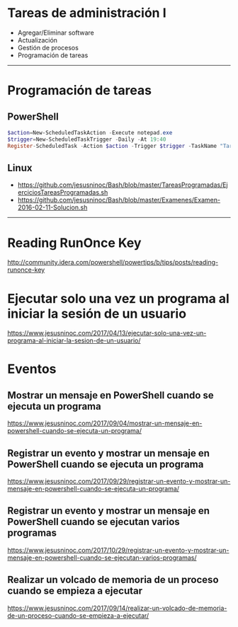 # Tareas de administración I
- Agregar/Eliminar software
- Actualización
- Gestión de procesos
- Programación de tareas

--------------

# Programación de tareas
## PowerShell
```PowerShell
$action=New-ScheduledTaskAction -Execute notepad.exe
$trigger=New-ScheduledTaskTrigger -Daily -At 19:40
Register-ScheduledTask -Action $action -Trigger $trigger -TaskName "TareaProgramada"
```
## Linux
- https://github.com/jesusninoc/Bash/blob/master/TareasProgramadas/EjerciciosTareasProgramadas.sh
- https://github.com/jesusninoc/Bash/blob/master/Examenes/Examen-2016-02-11-Solucion.sh

--------------

# Reading RunOnce Key
http://community.idera.com/powershell/powertips/b/tips/posts/reading-runonce-key

# Ejecutar solo una vez un programa al iniciar la sesión de un usuario
https://www.jesusninoc.com/2017/04/13/ejecutar-solo-una-vez-un-programa-al-iniciar-la-sesion-de-un-usuario/

# Eventos

## Mostrar un mensaje en PowerShell cuando se ejecuta un programa
https://www.jesusninoc.com/2017/09/04/mostrar-un-mensaje-en-powershell-cuando-se-ejecuta-un-programa/

## Registrar un evento y mostrar un mensaje en PowerShell cuando se ejecuta un programa
https://www.jesusninoc.com/2017/09/29/registrar-un-evento-y-mostrar-un-mensaje-en-powershell-cuando-se-ejecuta-un-programa/

## Registrar un evento y mostrar un mensaje en PowerShell cuando se ejecutan varios programas
https://www.jesusninoc.com/2017/10/29/registrar-un-evento-y-mostrar-un-mensaje-en-powershell-cuando-se-ejecutan-varios-programas/

## Realizar un volcado de memoria de un proceso cuando se empieza a ejecutar
https://www.jesusninoc.com/2017/09/14/realizar-un-volcado-de-memoria-de-un-proceso-cuando-se-empieza-a-ejecutar/
